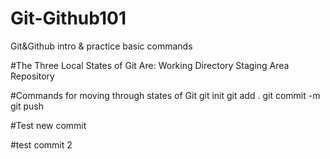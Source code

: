 # Git-Github101
Git&amp;Github intro &amp; practice basic commands

#The Three Local States of Git Are:
Working Directory
Staging Area
Repository

#Commands for moving through states of Git
git init
git add .
git commit -m 
git push 


#Test new commit

#test commit 2
